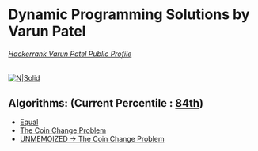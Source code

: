 # Dynamic Programming Solutions by Varun Patel
###### [Hackerrank Varun Patel Public Profile](https://www.hackerrank.com/varun4)
[![N|Solid](https://d3keuzeb2crhkn.cloudfront.net/hackerrank/assets/brand/wordmark_sm.svg)](https://www.hackerrank.com/varun4)

## Algorithms: (Current Percentile : [84th](https://www.hackerrank.com/varun4))

- [Equal](https://github.com/rainmaker490/hackerrank/blob/master/Algorithms/Dynamic%20Programming/equal.c)
- [The Coin Change Problem](https://github.com/rainmaker490/hackerrank/blob/master/Algorithms/Dynamic%20Programming/theCoinChangeProblem.m)
- [UNMEMOIZED -> The Coin Change Problem](https://github.com/rainmaker490/hackerrank/blob/master/Algorithms/Dynamic%20Programming/unMemoizedTheCoinChangeProblem.c)
